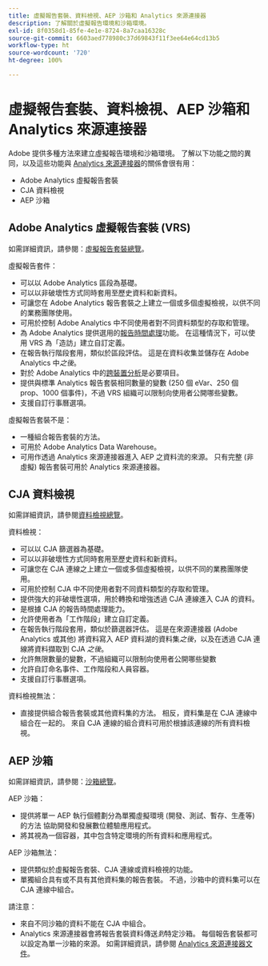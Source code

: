 ```yaml
---
title: 虛擬報告套裝、資料檢視、AEP 沙箱和 Analytics 來源連接器
description: 了解關於虛擬報告環境和沙箱環境。
exl-id: 8f0358d1-85fe-4e1e-8724-8a7caa16328c
source-git-commit: 6603aed778980c37d69843f11f3ee64e64cd13b5
workflow-type: ht
source-wordcount: '720'
ht-degree: 100%

---
```


# 虛擬報告套裝、資料檢視、AEP 沙箱和 Analytics 來源連接器

Adobe 提供多種方法來建立虛擬報告環境和沙箱環境。 了解以下功能之間的異同，以及這些功能與 [Analytics 來源連接器](https://experienceleague.adobe.com/docs/experience-platform/sources/ui-tutorials/create/adobe-applications/analytics.html?lang=zh-Hant)的關係會很有用：

* Adobe Analytics 虛擬報告套裝
* CJA 資料檢視
* AEP 沙箱

## Adobe Analytics 虛擬報告套裝 (VRS)

如需詳細資訊，請參閱：[虛擬報告套裝總覽](https://experienceleague.adobe.com/docs/analytics/components/virtual-report-suites/vrs-about.html?lang=zh-Hant)。

虛擬報告套件：

* 可以以 Adobe Analytics 區段為基礎。
* 可以以非破壞性方式同時套用至歷史資料和新資料。
* 可讓您在 Adobe Analytics 報告套裝之上建立一個或多個虛擬檢視，以供不同的業務團隊使用。
* 可用於控制 Adobe Analytics 中不同使用者對不同資料類型的存取和管理。
* 為 Adobe Analytics 提供選用的[報告時間處理](https://experienceleague.adobe.com/docs/analytics/components/virtual-report-suites/vrs-report-time-processing.html?lang=zh-Hant)功能。 在這種情況下，可以使用 VRS 為「造訪」建立自訂定義。
* 在報告執行階段套用，類似於區段評估。 這是在資料收集並儲存在 Adobe Analytics 中&#x200B;_之後_。
* 對於 Adobe Analytics 中的[跨裝置分析](https://experienceleague.adobe.com/docs/analytics/components/cda/overview.html?lang=zh-Hant)是必要項目。
* 提供與標準 Analytics 報告套裝相同數量的變數 (250 個 eVar、250 個 prop、1000 個事件)，不過 VRS 組織可以限制向使用者公開哪些變數。
* 支援自訂行事曆選項。

虛擬報告套裝不是：

* 一種組合報告套裝的方法。
* 可用於 Adobe Analytics Data Warehouse。
* 可用作透過 Analytics 來源連接器進入 AEP 之資料流的來源。 只有完整 (非虛擬) 報告套裝可用於 Analytics 來源連接器。


## CJA 資料檢視

如需詳細資訊，請參閱[資料檢視總覽](https://experienceleague.adobe.com/docs/analytics-platform/using/cja-dataviews/data-views.html?lang=zh-Hant)。

資料檢視：

* 可以以 CJA 篩選器為基礎。
* 可以以非破壞性方式同時套用至歷史資料和新資料。
* 可讓您在 CJA 連線之上建立一個或多個虛擬檢視，以供不同的業務團隊使用。
* 可用於控制 CJA 中不同使用者對不同資料類型的存取和管理。
* 提供強大的非破壞性選項，用於轉換和增強透過 CJA 連線進入 CJA 的資料。
* 是根據 CJA 的報告時間處理能力。
* 允許使用者為「工作階段」建立自訂定義。
* 在報告執行階段套用，類似於篩選器評估。 這是在來源連接器 (Adobe Analytics 或其他) 將資料寫入 AEP 資料湖的資料集&#x200B;_之後_，以及在透過 CJA 連線將資料擷取到 CJA _之後_。
* 允許無限數量的變數，不過組織可以限制向使用者公開哪些變數
* 允許自訂命名事件、工作階段和人員容器。
* 支援自訂行事曆選項。

資料檢視無法：

* 直接提供組合報告套裝或其他資料集的方法。 相反，資料集是在 CJA 連線中組合在一起的。 來自 CJA 連線的組合資料可用於根據該連線的所有資料檢視。

## AEP 沙箱

如需詳細資訊，請參閱：[沙箱總覽](https://experienceleague.adobe.com/docs/experience-platform/sandbox/home.html?lang=zh-Hant)。

AEP 沙箱：

* 提供將單一 AEP 執行個體劃分為單獨虛擬環境 (開發、測試、暫存、生產等) 的方法 協助開發和發展數位體驗應用程式。
* 將其視為一個容器，其中包含特定環境的所有資料和應用程式。

AEP 沙箱無法：

* 提供類似於虛擬報告套裝、CJA 連線或資料檢視的功能。
* 單獨組合具有或不具有其他資料集的報告套裝。 不過，沙箱中的資料集可以在 CJA 連線中組合。

請注意：

* 來自不同沙箱的資料不能在 CJA 中組合。
* Analytics 來源連接器會將報告套裝資料傳送&#x200B;_到_&#x200B;特定沙箱。 每個報告套裝都可以設定為單一沙箱的來源。 如需詳細資訊，請參閱 [Analytics 來源連接器文件](https://experienceleague.adobe.com/docs/experience-platform/sources/ui-tutorials/create/adobe-applications/analytics.html?lang=zh-Hant)。
